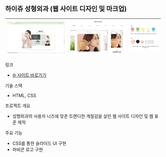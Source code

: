 ## 하이쥬 성형외과 (웹 사이트 디자인 및 마크업)

![image.png](img/image%2018.png) | ![image.png](img/image%2019.png) | ![image.png](img/image%2020.png)
--|--|--|

링크

- [🌐 사이트 바로가기](https://tony96kimsh.github.io/tony96kimsh/01_mtt/list/hj)

기술 스택

- HTML, CSS

프로젝트 개요

- 성형외과의 사용자 니즈에 맞춘 트랜디한 계절감을 살린 웹 사이트 디자인 및 웹 표준 제작

주요 기능 

- CSS를 통한 슬라이드 UI 구현
- 파비콘 로고 구현